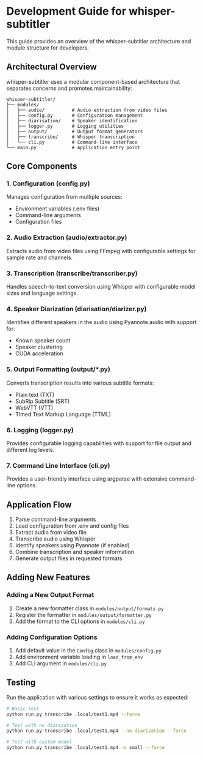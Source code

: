 # Development Guide for whisper-subtitler

This guide provides an overview of the whisper-subtitler architecture and module structure for developers.

## Architectural Overview

whisper-subtitler uses a modular component-based architecture that separates concerns and promotes maintainability:

```
whisper-subtitler/
├── modules/
│   ├── audio/          # Audio extraction from video files
│   ├── config.py       # Configuration management
│   ├── diarisation/    # Speaker identification
│   ├── logger.py       # Logging utilities
│   ├── output/         # Output format generators
│   ├── transcribe/     # Whisper transcription
│   └── cli.py          # Command-line interface
└── main.py             # Application entry point
```

## Core Components

### 1. Configuration (config.py)

Manages configuration from multiple sources:
- Environment variables (.env files)
- Command-line arguments
- Configuration files

### 2. Audio Extraction (audio/extractor.py)

Extracts audio from video files using FFmpeg with configurable settings for sample rate and channels.

### 3. Transcription (transcribe/transcriber.py)

Handles speech-to-text conversion using Whisper with configurable model sizes and language settings.

### 4. Speaker Diarization (diarisation/diarizer.py)

Identifies different speakers in the audio using Pyannote.audio with support for:
- Known speaker count
- Speaker clustering
- CUDA acceleration

### 5. Output Formatting (output/*.py)

Converts transcription results into various subtitle formats:
- Plain text (TXT)
- SubRip Subtitle (SRT)
- WebVTT (VTT)
- Timed Text Markup Language (TTML)

### 6. Logging (logger.py)

Provides configurable logging capabilities with support for file output and different log levels.

### 7. Command Line Interface (cli.py)

Provides a user-friendly interface using argparse with extensive command-line options.

## Application Flow

1. Parse command-line arguments
2. Load configuration from .env and config files
3. Extract audio from video file
4. Transcribe audio using Whisper
5. Identify speakers using Pyannote (if enabled)
6. Combine transcription and speaker information
7. Generate output files in requested formats

## Adding New Features

### Adding a New Output Format

1. Create a new formatter class in `modules/output/formats.py`
2. Register the formatter in `modules/output/formatter.py`
3. Add the format to the CLI options in `modules/cli.py`

### Adding Configuration Options

1. Add default value in the `Config` class in `modules/config.py`
2. Add environment variable loading in `load_from_env`
3. Add CLI argument in `modules/cli.py`

## Testing

Run the application with various settings to ensure it works as expected:

```bash
# Basic test
python run.py transcribe .local/test1.mp4 --force

# Test with no diarization
python run.py transcribe .local/test1.mp4 --no-diarization --force

# Test with custom model
python run.py transcribe .local/test1.mp4 -m small --force
``` 